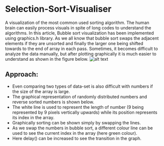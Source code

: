 # Selection-Sort-Visualiser
A visualization of the most common used sorting algorithm.
The human brain can easily process visuals in spite of long codes to understand the algorithms. In this article, Bubble sort visualization has been implemented using graphics.h library. As we all know that bubble sort swaps the adjacent elements if they are unsorted and finally the larger one being shifted towards to the end of array in each pass. Sometimes, it becomes difficult to analyze the data manually, but after plotting graphically it is much easier to understand as shown in the figure below.
![alt text](https://media.geeksforgeeks.org/wp-content/cdn-uploads/gq/2014/02/bubble-sort1.png)
## Approach:

- Even comparing two types of data-set is also difficult with numbers if the size of the array is large.
- The graphical representation of randomly distributed numbers and reverse sorted numbers is shown below.
- The white line is used to represent the length of number (9 being represented by 9 pixels vertically upwards) while its position represents its index in the array.
- Graphically sorting can be shown simply by swapping the lines.
- As we swap the numbers in bubble sort, a different colour line can be used to see the current index in the array (here green colour).
- Here delay() can be increased to see the transition in the graph.
